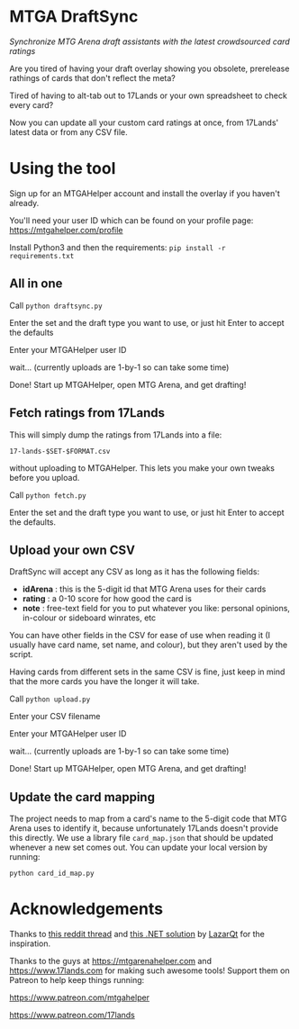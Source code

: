 # MTGA DraftSync
_Synchronize MTG Arena draft assistants with the latest crowdsourced card ratings_

Are you tired of having your draft overlay showing you obsolete, prerelease rathings of cards that don't reflect the meta?

Tired of having to alt-tab out to 17Lands or your own spreadsheet to check every card?

Now you can update all your custom card ratings at once, from 17Lands' latest data or from any CSV file.

# Using the tool
Sign up for an MTGAHelper account and install the overlay if you haven't already.

You'll need your user ID which can be found on your profile page: https://mtgahelper.com/profile

Install Python3 and then the requirements:
`pip install -r requirements.txt`

## All in one
Call `python draftsync.py`

Enter the set and the draft type you want to use, or just hit Enter to accept the defaults

Enter your MTGAHelper user ID

wait... (currently uploads are 1-by-1 so can take some time)

Done! Start up MTGAHelper, open MTG Arena, and get drafting!

## Fetch ratings from 17Lands
This will simply dump the ratings from 17Lands into a file:

`17-lands-$SET-$FORMAT.csv`

without uploading to MTGAHelper. This lets you make your own tweaks before you upload.

Call `python fetch.py`

Enter the set and the draft type you want to use, or just hit Enter to accept the defaults.

## Upload your own CSV
DraftSync will accept any CSV as long as it has the following fields:
- **idArena** : this is the 5-digit id that MTG Arena uses for their cards
- **rating** : a 0-10 score for how good the card is
- **note** : free-text field for you to put whatever you like: personal opinions, in-colour or sideboard winrates, etc

You can have other fields in the CSV for ease of use when reading it (I usually have card name, set name, and colour), but they aren't used by the script.

Having cards from different sets in the same CSV is fine, just keep in mind that the more cards you have the longer it will take.

Call `python upload.py`

Enter your CSV filename

Enter your MTGAHelper user ID

wait... (currently uploads are 1-by-1 so can take some time)

Done! Start up MTGAHelper, open MTG Arena, and get drafting!

## Update the card mapping
The project needs to map from a card's name to the 5-digit code that MTG Arena uses to identify it, because unfortunately 17Lands doesn't provide this directly.
We use a library file `card_map.json` that should be updated whenever a new set comes out. You can update your local version by running:

`python card_id_map.py`

# Acknowledgements
Thanks to [this reddit thread](https://www.reddit.com/r/lrcast/comments/pr8cf9/best_way_to_take_advantage_of_17lands_data_in/) and [this .NET solution](https://github.com/LazarQt/LimitedPower.DraftHelperSync) by [LazarQt](https://github.com/LazarQt) for the inspiration.

Thanks to the guys at https://mtgarenahelper.com and https://www.17lands.com for making such awesome tools! Support them on Patreon to help keep things running:

https://www.patreon.com/mtgahelper

https://www.patreon.com/17lands
